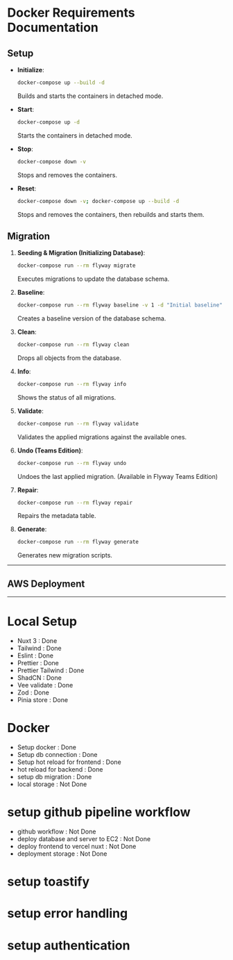 

# Docker Requirements Documentation

## Setup

- **Initialize**: 
  ```sh
  docker-compose up --build -d 
  ```
  Builds and starts the containers in detached mode.

- **Start**: 
  ```sh
  docker-compose up -d
  ```
  Starts the containers in detached mode.

- **Stop**: 
  ```sh
  docker-compose down -v
  ```
  Stops and removes the containers.

- **Reset**: 
  ```sh
  docker-compose down -v; docker-compose up --build -d
  ```
  Stops and removes the containers, then rebuilds and starts them.

## Migration

1. **Seeding & Migration (Initializing Database)**: 
   ```sh
   docker-compose run --rm flyway migrate
   ```
   Executes migrations to update the database schema.

2. **Baseline**: 
   ```sh
   docker-compose run --rm flyway baseline -v 1 -d "Initial baseline"
   ```
   Creates a baseline version of the database schema.

3. **Clean**: 
   ```sh
   docker-compose run --rm flyway clean
   ```
   Drops all objects from the database.

4. **Info**: 
   ```sh
   docker-compose run --rm flyway info
   ```
   Shows the status of all migrations.

5. **Validate**: 
   ```sh
   docker-compose run --rm flyway validate
   ```
   Validates the applied migrations against the available ones.

6. **Undo (Teams Edition)**: 
   ```sh
   docker-compose run --rm flyway undo
   ```
   Undoes the last applied migration. (Available in Flyway Teams Edition)

7. **Repair**: 
   ```sh
   docker-compose run --rm flyway repair
   ```
   Repairs the metadata table.

8. **Generate**: 
   ```sh
   docker-compose run --rm flyway generate
   ```
   Generates new migration scripts.

---
## AWS Deployment
---

# Local Setup
  - Nuxt 3 : Done
  - Tailwind : Done
  - Eslint : Done
  - Prettier : Done
  - Prettier Tailwind : Done
  - ShadCN : Done
  - Vee validate : Done
  - Zod : Done
  - Pinia store : Done

# Docker 
  - Setup docker : Done
  - Setup db connection : Done
  - Setup hot reload for frontend : Done
  - hot reload for backend : Done
  - setup db migration : Done 
  - local storage : Not Done


# setup github pipeline workflow
  - github workflow : Not Done
  - deploy database and server to EC2 : Not Done
  - deploy frontend to vercel nuxt : Not Done
  - deployment storage : Not Done

# setup toastify
# setup error handling
# setup authentication
